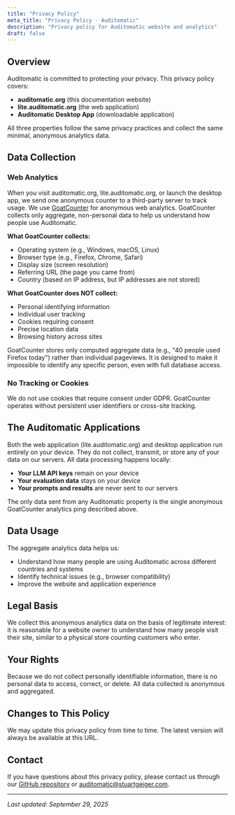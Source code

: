 ```yaml
---
title: "Privacy Policy"
meta_title: "Privacy Policy - Auditomatic"
description: "Privacy policy for Auditomatic website and analytics"
draft: false
---
```


## Overview

Auditomatic is committed to protecting your privacy. This privacy policy covers:

- **auditomatic.org** (this documentation website)
- **lite.auditomatic.org** (the web application)
- **Auditomatic Desktop App** (downloadable application)

All three properties follow the same privacy practices and collect the same minimal, anonymous analytics data.

## Data Collection

### Web Analytics

When you visit auditomatic.org, lite.auditomatic.org, or launch the desktop app, we send one anonymous counter to a third-party server to track usage. We use [GoatCounter](https://www.goatcounter.com/) for anonymous web analytics. GoatCounter collects only aggregate, non-personal data to help us understand how people use Auditomatic.

**What GoatCounter collects:**
- Operating system (e.g., Windows, macOS, Linux)
- Browser type (e.g., Firefox, Chrome, Safari)
- Display size (screen resolution)
- Referring URL (the page you came from)
- Country (based on IP address, but IP addresses are not stored)

**What GoatCounter does NOT collect:**
- Personal identifying information
- Individual user tracking
- Cookies requiring consent
- Precise location data
- Browsing history across sites

GoatCounter stores only computed aggregate data (e.g., "40 people used Firefox today") rather than individual pageviews. It is designed to make it impossible to identify any specific person, even with full database access.

### No Tracking or Cookies

We do not use cookies that require consent under GDPR. GoatCounter operates without persistent user identifiers or cross-site tracking.

## The Auditomatic Applications

Both the web application (lite.auditomatic.org) and desktop application run entirely on your device. They do not collect, transmit, or store any of your data on our servers. All data processing happens locally:

- **Your LLM API keys** remain on your device
- **Your evaluation data** stays on your device
- **Your prompts and results** are never sent to our servers

The only data sent from any Auditomatic property is the single anonymous GoatCounter analytics ping described above.

## Data Usage

The aggregate analytics data helps us:
- Understand how many people are using Auditomatic across different countries and systems
- Identify technical issues (e.g., browser compatibility)
- Improve the website and application experience

## Legal Basis

We collect this anonymous analytics data on the basis of legitimate interest: it is reasonable for a website owner to understand how many people visit their site, similar to a physical store counting customers who enter.

## Your Rights

Because we do not collect personally identifiable information, there is no personal data to access, correct, or delete. All data collected is anonymous and aggregated.

## Changes to This Policy

We may update this privacy policy from time to time. The latest version will always be available at this URL.

## Contact

If you have questions about this privacy policy, please contact us through our [GitHub repository](https://github.com/auditomatic/lite-app) or auditomatic@stuartgeiger.com.

---

*Last updated: September 29, 2025*